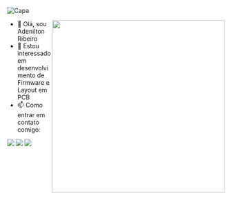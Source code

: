 ![Capa](https://media.licdn.com/dms/image/C4E16AQGGwl7LRtpnVw/profile-displaybackgroundimage-shrink_350_1400/0/1620505986519?e=1715212800&v=beta&t=UnqoRxX4150tKeP8jh1kPio1LacjK0dzKpBTRiytXbI)

</p>
<img src="https://i.gifer.com/Lj1v.gif" min-width="400px" max-width="400px" width="400px" align="right">
<p align="left"> 
  
- 👋 Olá, sou Adenilton Ribeiro
- 👀 Estou interessado em desenvolvimento de Firmware e Layout em PCB
- 📫 Como entrar em contato comigo:

<p align="left">
  <a href="mailto:adeniltonribeiro.r4@gmail.com" alt="Gmail">
  <img src="https://img.shields.io/badge/-Gmail-FF0000?style=flat-square&labelColor=FF0000&logo=gmail&logoColor=white&link=mailto:adeniltonribeiro.r4@gmail.com"/></a>
  <a href="https://www.linkedin.com/in/adenilton-ribeiro-92551b156" alt="LinkedIn">
  <img src="https://img.shields.io/badge/-Linkedin-0e76a8?style=flat-square&logo=Linkedin&logoColor=white&link=https://www.linkedin.com/in/adenilton-ribeiro-92551b156/"/></a>
  <a href="https://www.instagram.com/adenilton_ribeiro4" alt="Instagram">
  <img src="https://img.shields.io/badge/-Instagram-DF0174?style=flat-square&labelColor=DF0174&logo=instagram&logoColor=white&link=https://www.instagram.com/adenilton_ribeiro4/"/></a>
</p>
